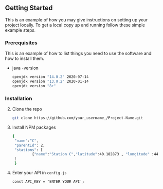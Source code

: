 
## Getting Started

This is an example of how you may give instructions on setting up your project locally.
To get a local copy up and running follow these simple example steps.

### Prerequisites

This is an example of how to list things you need to use the software and how to install them.
* java -version
  ```sh
  openjdk version "14.0.2" 2020-07-14
  openjdk version "13.0.2" 2020-01-14
  openjdk version "8+"
  ```

### Installation

2. Clone the repo
   ```sh
   git clone https://github.com/your_username_/Project-Name.git
   ```
3. Install NPM packages
   ```sh
   {
	"name":"C",
	"parentId": 2,
	"stations": [
			{"name":"Station C","latitude":40.182873 , "longitude" :44.499833}
    ]
    }
   ```
4. Enter your API in `config.js`
   ```JS
   const API_KEY = 'ENTER YOUR API';